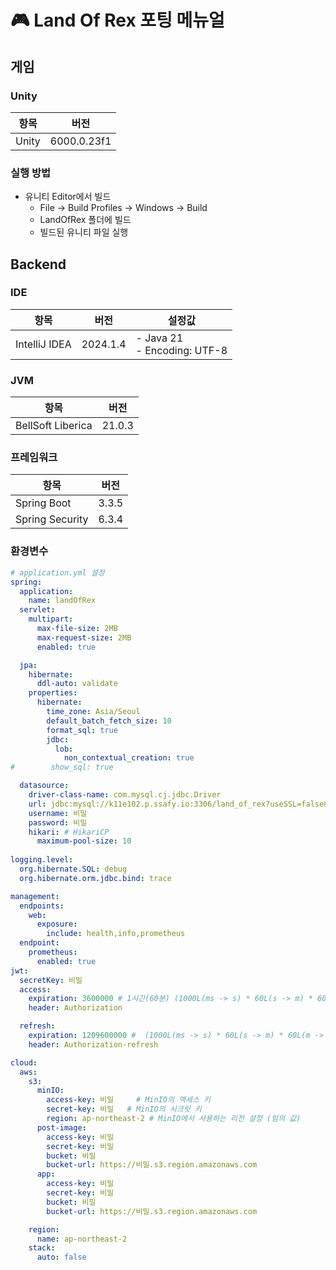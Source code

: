 # 🎮 Land Of Rex 포팅 메뉴얼

## 게임

### Unity

| 항목 | 버전 |
|------|------|
| Unity | 6000.0.23f1 |

### 실행 방법

- 유니티 Editor에서 빌드
    - File -> Build Profiles -> Windows  -> Build
    - LandOfRex 폴더에 빌드
    - 빌드된 유니티 파일 실행

## Backend

### IDE
| 항목 | 버전 | 설정값 |
|------|------|--------|
| IntelliJ IDEA | 2024.1.4 | - Java 21 <br> - Encoding: UTF-8 |

### JVM
| 항목 | 버전 |
|------|------|
| BellSoft Liberica | 21.0.3 |

### 프레임워크
| 항목 | 버전 |
|------|------|
| Spring Boot | 3.3.5 |
| Spring Security | 6.3.4 |

### 환경변수
```yml
# application.yml 설정
spring:
  application:
    name: landOfRex
  servlet:
    multipart:
      max-file-size: 2MB
      max-request-size: 2MB
      enabled: true

  jpa:
    hibernate:
      ddl-auto: validate
    properties:
      hibernate:
        time_zone: Asia/Seoul
        default_batch_fetch_size: 10
        format_sql: true
        jdbc:
          lob:
            non_contextual_creation: true
#        show_sql: true

  datasource:
    driver-class-name: com.mysql.cj.jdbc.Driver
    url: jdbc:mysql://k11e102.p.ssafy.io:3306/land_of_rex?useSSL=false&serverTimezone=Asia/Seoul&characterEncoding=UTF-8&allowPublicKeyRetrieval=true
    username: 비밀
    password: 비밀
    hikari: # HikariCP
      maximum-pool-size: 10 
    
logging.level:
  org.hibernate.SQL: debug
  org.hibernate.orm.jdbc.bind: trace

management:
  endpoints:
    web:
      exposure:
        include: health,info,prometheus
  endpoint:
    prometheus:
      enabled: true
jwt:
  secretKey: 비밀
  access:
    expiration: 3600000 # 1시간(60분) (1000L(ms -> s) * 60L(s -> m) * 60L(m -> h))
    header: Authorization

  refresh:
    expiration: 1209600000 #  (1000L(ms -> s) * 60L(s -> m) * 60L(m -> h) * 24L(h -> 하루) * 14(2주))
    header: Authorization-refresh

cloud:
  aws:
    s3:
      minIO:
        access-key: 비밀     # MinIO의 액세스 키
        secret-key: 비밀   # MinIO의 시크릿 키
        region: ap-northeast-2 # MinIO에서 사용하는 리전 설정 (임의 값)
      post-image:
        access-key: 비밀
        secret-key: 비밀
        bucket: 비밀
        bucket-url: https://비밀.s3.region.amazonaws.com
      app:
        access-key: 비밀
        secret-key: 비밀
        bucket: 비밀
        bucket-url: https://비밀.s3.region.amazonaws.com

    region:
      name: ap-northeast-2
    stack:
      auto: false
```
